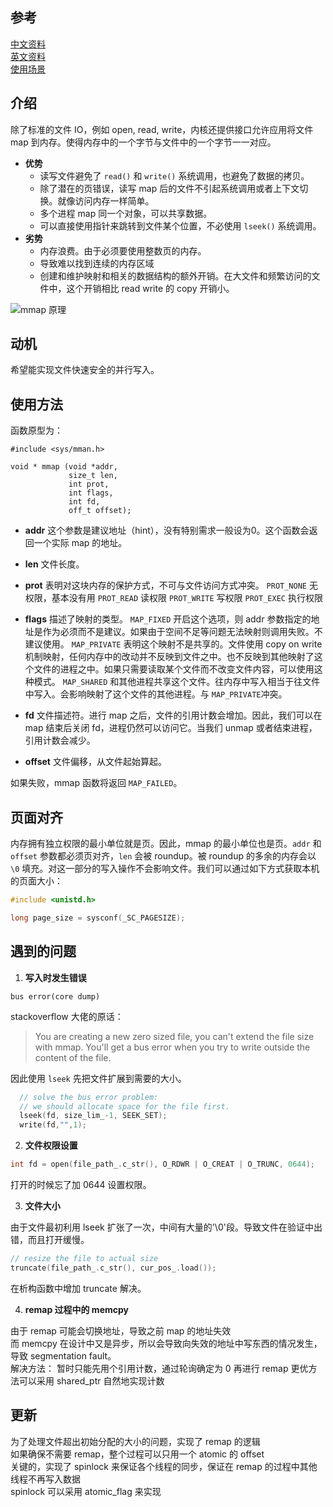 参考
---
[中文资料](http://www.cnblogs.com/huxiao-tee/p/4660352.html)<br/>
[英文资料](https://www.safaribooksonline.com/library/view/linux-system-programming/0596009585/ch04s03.html)<br/>
[使用场景](https://stackoverflow.com/questions/258091/when-should-i-use-mmap-for-file-access)<br/>

介绍
---
除了标准的文件 IO，例如 open, read, write，内核还提供接口允许应用将文件 map 到内存。使得内存中的一个字节与文件中的一个字节一一对应。

- __优势__
  - 读写文件避免了 `read()` 和 `write()` 系统调用，也避免了数据的拷贝。
  - 除了潜在的页错误，读写 map 后的文件不引起系统调用或者上下文切换。就像访问内存一样简单。
  - 多个进程 map 同一个对象，可以共享数据。
  - 可以直接使用指针来跳转到文件某个位置，不必使用 `lseek()` 系统调用。
- __劣势__
  - 内存浪费。由于必须要使用整数页的内存。
  - 导致难以找到连续的内存区域
  - 创建和维护映射和相关的数据结构的额外开销。在大文件和频繁访问的文件中，这个开销相比 read write 的 copy 开销小。

![mmap 原理](http://upload-images.jianshu.io/upload_images/4482847-a04d010b9c8e2391.png?imageMogr2/auto-orient/strip%7CimageView2/2/w/1240)

动机
---
希望能实现文件快速安全的并行写入。

使用方法
---
函数原型为：
```
#include <sys/mman.h>

void * mmap (void *addr,
             size_t len,
             int prot,
             int flags,
             int fd,
             off_t offset);
```
- __addr__
这个参数是建议地址（hint），没有特别需求一般设为0。这个函数会返回一个实际 map 的地址。

- __len__
文件长度。

- __prot__
表明对这块内存的保护方式，不可与文件访问方式冲突。
`PROT_NONE`
无权限，基本没有用
`PROT_READ`
读权限
`PROT_WRITE`
写权限
`PROT_EXEC`
执行权限

- __flags__
描述了映射的类型。
`MAP_FIXED`
开启这个选项，则 addr 参数指定的地址是作为必须而不是建议。如果由于空间不足等问题无法映射则调用失败。不建议使用。
`MAP_PRIVATE`
表明这个映射不是共享的。文件使用 copy on write 机制映射，任何内存中的改动并不反映到文件之中。也不反映到其他映射了这个文件的进程之中。如果只需要读取某个文件而不改变文件内容，可以使用这种模式。
`MAP_SHARED`
和其他进程共享这个文件。往内存中写入相当于往文件中写入。会影响映射了这个文件的其他进程。与 `MAP_PRIVATE`冲突。

- __fd__
文件描述符。进行 map 之后，文件的引用计数会增加。因此，我们可以在 map 结束后关闭 fd，进程仍然可以访问它。当我们 unmap 或者结束进程，引用计数会减少。

- __offset__
文件偏移，从文件起始算起。

如果失败，mmap 函数将返回 `MAP_FAILED`。

页面对齐
---
内存拥有独立权限的最小单位就是页。因此，mmap 的最小单位也是页。`addr` 和 `offset` 参数都必须页对齐，`len` 会被 roundup。被 roundup 的多余的内存会以 `\0` 填充。对这一部分的写入操作不会影响文件。我们可以通过如下方式获取本机的页面大小：

```c
#include <unistd.h>

long page_size = sysconf(_SC_PAGESIZE);
```


遇到的问题
---

1. __写入时发生错误__
```
bus error(core dump)
```
stackoverflow 大佬的原话：

>You are creating a new zero sized file, you can't extend the file size with mmap. You'll get a bus error when you try to write outside the content of the file.

因此使用 `lseek` 先把文件扩展到需要的大小。
```c
  // solve the bus error problem:
  // we should allocate space for the file first.
  lseek(fd, size_lim_-1, SEEK_SET);
  write(fd,"",1);
```

2. __文件权限设置__
```c
int fd = open(file_path_.c_str(), O_RDWR | O_CREAT | O_TRUNC, 0644);
```
打开的时候忘了加 0644 设置权限。

3. __文件大小__

由于文件最初利用 lseek 扩张了一次，中间有大量的'\0'段。导致文件在验证中出错，而且打开缓慢。
```c
// resize the file to actual size
truncate(file_path_.c_str(), cur_pos_.load());
```
在析构函数中增加 truncate 解决。

4. __remap 过程中的 memcpy__

由于 remap 可能会切换地址，导致之前 map 的地址失效<br/>
而 memcpy 在设计中又是异步，所以会导致向失效的地址中写东西的情况发生，导致 segmentation fault。<br/>
解决方法：
暂时只能先用个引用计数，通过轮询确定为 0 再进行 remap
更优方法可以采用 shared_ptr 自然地实现计数

更新
---
为了处理文件超出初始分配的大小的问题，实现了 remap 的逻辑 <br/>
如果确保不需要 remap，整个过程可以只用一个 atomic 的 offset <br/>
关键的，实现了 spinlock 来保证各个线程的同步，保证在 remap 的过程中其他线程不再写入数据 <br/>
spinlock 可以采用 atomic_flag 来实现
